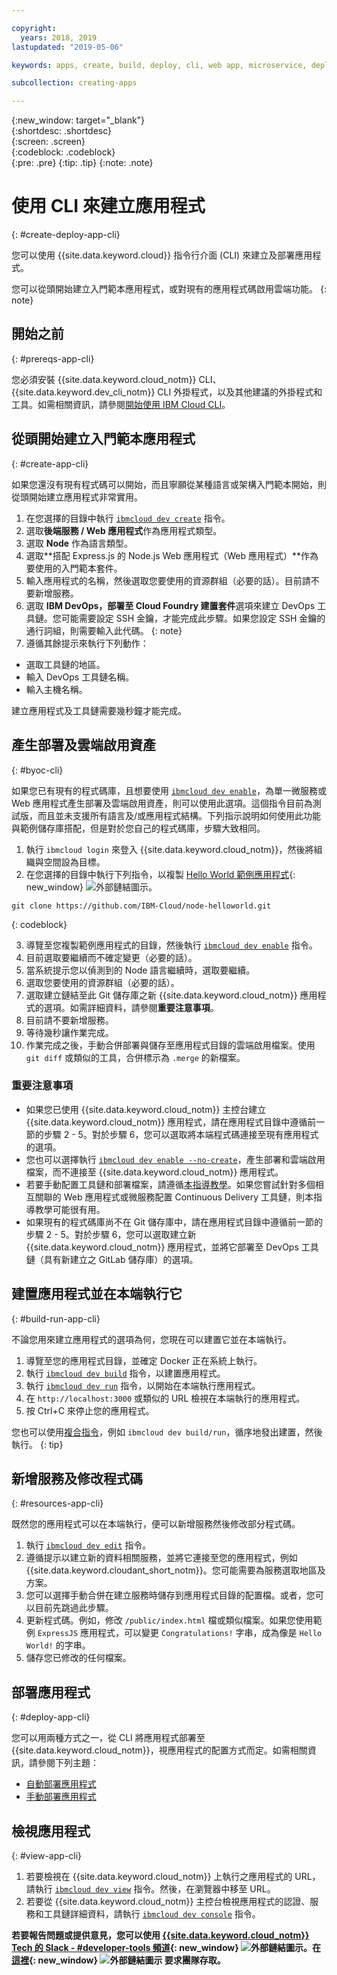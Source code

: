 ```yaml
---

copyright:
  years: 2018, 2019
lastupdated: "2019-05-06"

keywords: apps, create, build, deploy, cli, web app, microservice, deploy cli, build app local, developer tools, ibmcloud dev create

subcollection: creating-apps

---
```


{:new_window: target="_blank"}  
{:shortdesc: .shortdesc}  
{:screen: .screen}  
{:codeblock: .codeblock}  
{:pre: .pre}
{:tip: .tip}
{:note: .note}

# 使用 CLI 來建立應用程式
{: #create-deploy-app-cli}

您可以使用 {{site.data.keyword.cloud}} 指令行介面 (CLI) 來建立及部署應用程式。 

您可以從頭開始建立入門範本應用程式，或對現有的應用程式碼啟用雲端功能。
{: note}

## 開始之前
{: #prereqs-app-cli}

您必須安裝 {{site.data.keyword.cloud_notm}} CLI、{{site.data.keyword.dev_cli_notm}} CLI 外掛程式，以及其他建議的外掛程式和工具。如需相關資訊，請參閱[開始使用 IBM Cloud CLI](/docs/cli?topic=cloud-cli-ibmcloud-cli)。 

## 從頭開始建立入門範本應用程式
{: #create-app-cli}

如果您還沒有現有程式碼可以開始，而且寧願從某種語言或架構入門範本開始，則從頭開始建立應用程式非常實用。

1. 在您選擇的目錄中執行 [`ibmcloud dev create`](/docs/cli/idt?topic=cloud-cli-idt-cli#create) 指令。
2. 選取**後端服務 / Web 應用程式**作為應用程式類型。
3. 選取 **Node** 作為語言類型。
4. 選取**搭配 Express.js 的 Node.js Web 應用程式（Web 應用程式）**作為要使用的入門範本套件。
5. 輸入應用程式的名稱，然後選取您要使用的資源群組（必要的話）。目前請不要新增服務。
6. 選取 **IBM DevOps，部署至 Cloud Foundry 建置套件**選項來建立 DevOps 工具鏈。您可能需要設定 SSH 金鑰，才能完成此步驟。如果您設定 SSH 金鑰的通行詞組，則需要輸入此代碼。
  {: note}
7. 遵循其餘提示來執行下列動作：
  * 選取工具鏈的地區。
  * 輸入 DevOps 工具鏈名稱。
  * 輸入主機名稱。

建立應用程式及工具鏈需要幾秒鐘才能完成。

## 產生部署及雲端啟用資產
{: #byoc-cli}

如果您已有現有的程式碼庫，且想要使用 [`ibmcloud dev enable`](/docs/cli/idt?topic=cloud-cli-idt-cli#enable)，為單一微服務或 Web 應用程式產生部署及雲端啟用資產，則可以使用此選項。這個指令目前為測試版，而且並未支援所有語言及/或應用程式結構。下列指示說明如何使用此功能與範例儲存庫搭配，但是對於您自己的程式碼庫，步驟大致相同。

1. 執行 `ibmcloud login` 來登入 {{site.data.keyword.cloud_notm}}，然後將組織與空間設為目標。
2. 在您選擇的目錄中執行下列指令，以複製 [Hello World 範例應用程式](https://github.com/IBM-Cloud/node-helloworld){: new_window} ![外部鏈結圖示](../icons/launch-glyph.svg "外部鏈結圖示")。

  ```
  git clone https://github.com/IBM-Cloud/node-helloworld.git
  ```
  {: codeblock}

3. 導覽至您複製範例應用程式的目錄，然後執行 [`ibmcloud dev enable`](/docs/cli/idt?topic=cloud-cli-idt-cli#enable) 指令。
4. 目前選取要繼續而不確定變更（必要的話）。
5. 當系統提示您以偵測到的 Node 語言繼續時，選取要繼續。
6. 選取您要使用的資源群組（必要的話）。 
7. 選取建立鏈結至此 Git 儲存庫之新 {{site.data.keyword.cloud_notm}} 應用程式的選項。如需詳細資料，請參閱**重要注意事項**。
8. 目前請不要新增服務。
9. 等待幾秒讓作業完成。 
10. 作業完成之後，手動合併部署與儲存至應用程式目錄的雲端啟用檔案。使用 `git diff` 或類似的工具，合併標示為 `.merge` 的新檔案。

### 重要注意事項
 - 如果您已使用 {{site.data.keyword.cloud_notm}} 主控台建立 {{site.data.keyword.cloud_notm}} 應用程式，請在應用程式目錄中遵循前一節的步驟 2 - 5。對於步驟 6，您可以選取將本端程式碼連接至現有應用程式的選項。
 - 您也可以選擇執行 [`ibmcloud dev enable --no-create`](/docs/cli/idt?topic=cloud-cli-idt-cli#enable)，產生部署和雲端啟用檔案，而不連接至 {{site.data.keyword.cloud_notm}} 應用程式。
 - 若要手動配置工具鏈和部署檔案，請遵循[本指導教學](/docs/apps/tutorials?topic=creating-apps-tutorial-byoc-kube)。如果您嘗試針對多個相互關聯的 Web 應用程式或微服務配置 Continuous Delivery 工具鏈，則本指導教學可能很有用。
 - 如果現有的程式碼庫尚不在 Git 儲存庫中，請在應用程式目錄中遵循前一節的步驟 2 - 5。對於步驟 6，您可以選取建立新 {{site.data.keyword.cloud_notm}} 應用程式，並將它部署至 DevOps 工具鏈（具有新建立之 GitLab 儲存庫）的選項。

## 建置應用程式並在本端執行它
{: #build-run-app-cli}

不論您用來建立應用程式的選項為何，您現在可以建置它並在本端執行。

1. 導覽至您的應用程式目錄，並確定 Docker 正在系統上執行。
2. 執行 [`ibmcloud dev build`](/docs/cli/idt?topic=cloud-cli-idt-cli#build) 指令，以建置應用程式。
3. 執行 [`ibmcloud dev run`](/docs/cli/idt?topic=cloud-cli-idt-cli#run) 指令，以開始在本端執行應用程式。
4. 在 `http://localhost:3000` 或類似的 URL 檢視在本端執行的應用程式。
5. 按 Ctrl+C 來停止您的應用程式。

您也可以使用[複合指令](/docs/cli/idt?topic=cloud-cli-idt-cli#compound)，例如 `ibmcloud dev build/run`，循序地發出建置，然後執行。
{: tip}

## 新增服務及修改程式碼
{: #resources-app-cli}

既然您的應用程式可以在本端執行，便可以新增服務然後修改部分程式碼。 

1. 執行 [`ibmcloud dev edit`](/docs/cli/idt?topic=cloud-cli-idt-cli#edit) 指令。
2. 遵循提示以建立新的資料相關服務，並將它連接至您的應用程式，例如 {{site.data.keyword.cloudant_short_notm}}。您可能需要為服務選取地區及方案。
3. 您可以選擇手動合併在建立服務時儲存到應用程式目錄的配置檔。或者，您可以目前先跳過此步驟。
4. 更新程式碼。例如，修改 `/public/index.html` 檔或類似檔案。如果您使用範例 `ExpressJS` 應用程式，可以變更 `Congratulations!` 字串，成為像是 `Hello World!` 的字串。
5. 儲存您已修改的任何檔案。

## 部署應用程式
{: #deploy-app-cli}

您可以用兩種方式之一，從 CLI 將應用程式部署至 {{site.data.keyword.cloud_notm}}，視應用程式的配置方式而定。如需相關資訊，請參閱下列主題：

* [自動部署應用程式](/docs/apps?topic=creating-apps-deploy-cli-auto)
* [手動部署應用程式](/docs/apps?topic=creating-apps-deploy-cli-manual)

## 檢視應用程式
{: #view-app-cli}

1. 若要檢視在 {{site.data.keyword.cloud_notm}} 上執行之應用程式的 URL，請執行 [`ibmcloud dev view`](/docs/cli/idt?topic=cloud-cli-idt-cli#view) 指令。然後，在瀏覽器中移至 URL。
2. 若要從 {{site.data.keyword.cloud_notm}} 主控台檢視應用程式的認證、服務和工具鏈詳細資料，請執行 [`ibmcloud dev console`](/docs/cli/idt?topic=cloud-cli-idt-cli#console) 指令。 

**若要報告問題或提供意見，您可以使用 [{{site.data.keyword.cloud_notm}} Tech 的 Slack - #developer-tools 頻道](https://ibm-cloud-tech.slack.com/){: new_window} ![外部鏈結圖示](../icons/launch-glyph.svg "外部鏈結圖示")。在[這裡](https://slack-invite-ibm-cloud-tech.mybluemix.net/){: new_window} ![外部鏈結圖示](../icons/launch-glyph.svg "外部鏈結圖示") 要求團隊存取。**
